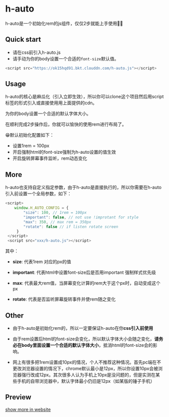 # h-auto

h-auto是一个初始化rem的js组件，仅仅2步就能上手使用👨‍🍳

## Quick start

- 请在css前引入h-auto.js
- 请手动为你的body设置一个合适的<code>font-size</code>默认值。

```javascript
<script src="https://ok15hqd91.bkt.clouddn.com/h-auto.js"></script>
```

## Usage

h-auto的核心是麻瓜化（引入立即生效），所以你可以clone这个项目然后用script标签的形式引入或直接使用用上面提供的cdn。

为你的body设置一个合适的默认字体大小。

在顺利完成2步操作后，你就可以愉快的使用rem进行布局了。

😁默认初始化配置如下：

- 设置1rem = 100px 
- 开启强制html的font-size强制为h-auto设置的值生效
- 开启旋转屏幕事件监听，rem动态变化




## More

h-auto也支持自定义指定参数，由于h-auto是直接执行的，所以你需要在h-auto引入前设置一个全局参数，如下：

```javascript
<script>
    window.H_AUTO_CONFIG = {
        "size": 100, // 1rem = 100px
        "important": false, // not use !improtant for style
        "max": 350, // max rem = 350px
        "rotate": false // if listen rotate screen
     }
 </script>
 <script src="xxx/h-auto.js"></script>
```

其中：

- **size**: 代表1rem 对应的px的值

- **important**: 代表html中设置font-size后是否用important 强制样式优先级

- **max**: 代表最大rem值，当屏幕变化计算的rem大于这个px时，自动变成这个px

- **rotate**: 代表是否监听屏幕旋转事件并使rem随之变化

## Other

- 由于h-auto是初始化rem的，所以一定要保证h-auto在你**css引入前使用**

- 由于rem设置后html的font-size会变化，所以默认字体大小会随之变化，**请务必在body里面设置一个合适的默认字体大小**，抵消html的font-size会的影响。

- 网上有很多把1rem设置成10px的情况，个人不推荐这种情况。首先pc端在不更改浏览器设置的情况下，chrome默认最小是12px，所以你设置10px会被浏览器强行改成12px。其次很多人认为手机上10px是没问题的，但是实测在某些手机的自带浏览器中，默认字体最小仍旧是12px（如某版的锤子手机）

## Preview

<a href="https://yuanhaoyu.github.io/h-auto/test/index.html"> show more in website </a>

